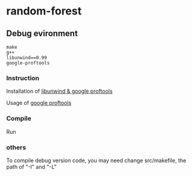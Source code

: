 # random-forest

## Debug evironment
```
make
g++
libunwind==0.99
google-proftools
```

### Instruction
Installation of [libunwind & google proftools](https://blog.csdn.net/qq_21407811/article/details/110946943)

Usage of [google proftools](https://bitjoy.net/2017/02/07/gperftools-tutorial/)

### Compile
Run 

### others
To compile debug version code, you may need change src/makefile, the path of "-I" and "-L"
